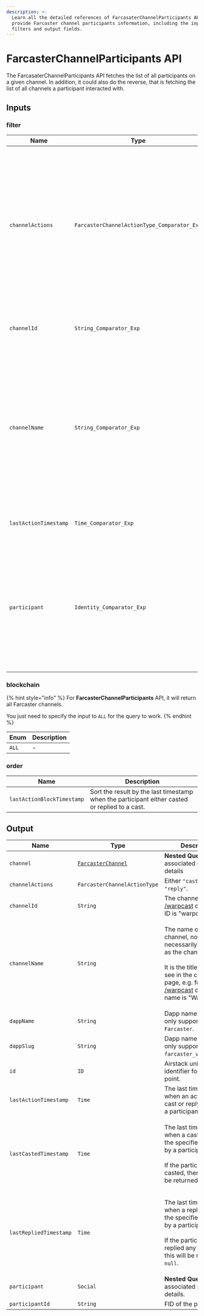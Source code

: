 ```yaml
---
description: >-
  Learn all the detailed references of FarcasaterChannelParticipants API that
  provide Farcaster channel participants information, including the input
  filters and output fields.
---
```


# FarcasterChannelParticipants API

The FarcasaterChannelParticipants API fetches the list of all participants on a given channel. In addition, it could also do the reverse, that is fetching the list of all channels a participant interacted with.

## Inputs

### filter

| Name                  | Type                                        | Description                                                                                                                                                                                                                                    |
| --------------------- | ------------------------------------------- | ---------------------------------------------------------------------------------------------------------------------------------------------------------------------------------------------------------------------------------------------- |
| `channelActions`      | `FarcasterChannelActionType_Comparator_Exp` | <p>To return only participants that have either casted <code>"cast"</code> or replied to a comment <code>"reply"</code>.<br><br>If not, the participants will not be returned into the result and be filtered out.</p>                         |
| `channelId`           | `String_Comparator_Exp`                     | The channel ID, e.g. for [/warpcast](https://warpcast.com/\~/channel/warpcast) channel, the ID is "warpcast".                                                                                                                                  |
| `channelName`         | `String_Comparator_Exp`                     | <p>The name of the channel, not necessarily the same as the channel ID.<br><br>It is the title that you see in the channel page, e.g. for <a href="https://warpcast.com/~/channel/warpcast">/warpcast</a> channel, the name is "Warpcast".</p> |
| `lastActionTimestamp` | `Time_Comparator_Exp`                       | Last timestamp when a cast or reply to a cast occur.                                                                                                                                                                                           |
| `participant`         | `Identity_Comparator_Exp`                   | <p>The participant's web3 identity, either 0x address, Farcaster, ENS, or Lens.<br><br>For more details, check out <a href="airstack-identity-api.md">Airstack Identity API</a>.</p>                                                           |

### blockchain

{% hint style="info" %}
For **FarcasterChannelParticipants** API, it will return all Farcaster channels.

You just need to specify the input to `ALL` for the query to work.
{% endhint %}

| Enum  | Description |
| ----- | ----------- |
| `ALL` | -           |

### order

| Name                       | Description                                                                                    |
| -------------------------- | ---------------------------------------------------------------------------------------------- |
| `lastActionBlockTimestamp` | Sort the result by the last timestamp when the participant either casted or replied to a cast. |

## Output

| Name                   | Type                                           | Description                                                                                                                                                                                                                                    |
| ---------------------- | ---------------------------------------------- | ---------------------------------------------------------------------------------------------------------------------------------------------------------------------------------------------------------------------------------------------- |
| `channel`              | [`FarcasterChannel`](farcasterchannels-api.md) | **Nested Query** – associated channel details                                                                                                                                                                                                  |
| `channelActions`       | `FarcasterChannelActionType`                   | Either `"cast"` or `"reply"`.                                                                                                                                                                                                                  |
| `channelId`            | `String`                                       | The channel ID, e.g. for [/warpcast](https://warpcast.com/\~/channel/warpcast) channel, the ID is "warpcast".                                                                                                                                  |
| `channelName`          | `String`                                       | <p>The name of the channel, not necessarily the same as the channel ID.<br><br>It is the title that you see in the channel page, e.g. for <a href="https://warpcast.com/~/channel/warpcast">/warpcast</a> channel, the name is "Warpcast".</p> |
| `dappName`             | `String`                                       | Dapp name. Currently, only supports `Farcaster`.                                                                                                                                                                                               |
| `dappSlug`             | `String`                                       | Dapp name. Currently, only supports `farcaster_v2_optimism`.                                                                                                                                                                                   |
| `id`                   | `ID`                                           | Airstack unique identifier for the data point.                                                                                                                                                                                                 |
| `lastActionTimestamp`  | `Time`                                         | The last timestamp when an action (either cast or reply) occur by a participant.                                                                                                                                                               |
| `lastCastedTimestamp`  | `Time`                                         | <p>The last timestamp when a cast occur in the specified channel by a participant.<br><br>If the participant never casted, then this will be returned as <code>null</code>.</p>                                                                |
| `lastRepliedTimestamp` | `Time`                                         | <p>The last timestamp when a reply occur in the specified channel by a participant.<br><br>If the participant never replied any cast, then this will be returned as <code>null</code>.</p>                                                     |
| `participant`          | `Social`                                       | **Nested Query** – associated participant details.                                                                                                                                                                                             |
| `participantId`        | `String`                                       | FID of the participant.                                                                                                                                                                                                                        |
